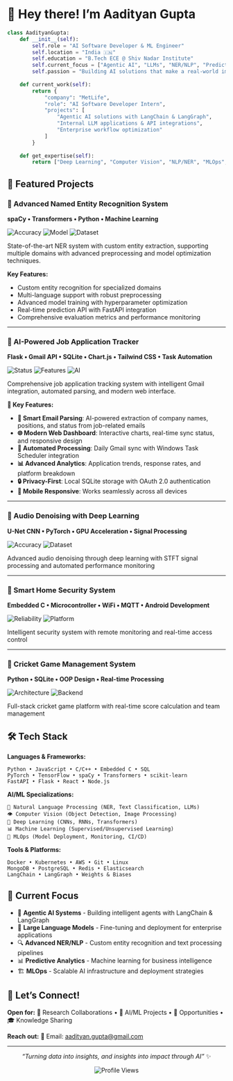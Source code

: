 # 👋 Hey there! I’m Aadityan Gupta

```python
class AadityanGupta:
    def __init__(self):
        self.role = "AI Software Developer & ML Engineer"
        self.location = "India 🇮🇳"
        self.education = "B.Tech ECE @ Shiv Nadar Institute"
        self.current_focus = ["Agentic AI", "LLMs", "NER/NLP", "Predictive Analytics"]
        self.passion = "Building AI solutions that make a real-world impact"
    
    def current_work(self):
        return {
            "company": "MetLife",
            "role": "AI Software Developer Intern", 
            "projects": [
                "Agentic AI solutions with LangChain & LangGraph",
                "Internal LLM applications & API integrations",
                "Enterprise workflow optimization"
            ]
        }
    
    def get_expertise(self):
        return ["Deep Learning", "Computer Vision", "NLP/NER", "MLOps", "Signal Processing"]
```

## 🚀 Featured Projects

### 🧠 Advanced Named Entity Recognition System

**spaCy • Transformers • Python • Machine Learning**

![Accuracy](https://img.shields.io/badge/F1_Score-94%25-brightgreen?style=for-the-badge)
![Model](https://img.shields.io/badge/Model-Custom_spaCy-blue?style=for-the-badge)
![Dataset](https://img.shields.io/badge/Dataset-Multi_Domain-orange?style=for-the-badge)

State-of-the-art NER system with custom entity extraction, supporting multiple domains with advanced preprocessing and model optimization techniques.

**Key Features:**

- Custom entity recognition for specialized domains
- Multi-language support with robust preprocessing
- Advanced model training with hyperparameter optimization
- Real-time prediction API with FastAPI integration
- Comprehensive evaluation metrics and performance monitoring

-----

### 🤖 AI-Powered Job Application Tracker

**Flask • Gmail API • SQLite • Chart.js • Tailwind CSS • Task Automation**

![Status](https://img.shields.io/badge/Status-Production_Ready-brightgreen?style=for-the-badge)
![Features](https://img.shields.io/badge/Features-Full_Stack-blue?style=for-the-badge)
![AI](https://img.shields.io/badge/AI-Smart_Parsing-orange?style=for-the-badge)

Comprehensive job application tracking system with intelligent Gmail integration, automated parsing, and modern web interface.

**🌟 Key Features:**

- **🧠 Smart Email Parsing**: AI-powered extraction of company names, positions, and status from job-related emails
- **🌐 Modern Web Dashboard**: Interactive charts, real-time sync status, and responsive design
- **🔄 Automated Processing**: Daily Gmail sync with Windows Task Scheduler integration
- **📊 Advanced Analytics**: Application trends, response rates, and platform breakdown
- **🔒 Privacy-First**: Local SQLite storage with OAuth 2.0 authentication
- **📱 Mobile Responsive**: Works seamlessly across all devices

 ------

### 🎵 Audio Denoising with Deep Learning

**U-Net CNN • PyTorch • GPU Acceleration • Signal Processing**

![Accuracy](https://img.shields.io/badge/Accuracy-88%25-brightgreen?style=for-the-badge)
![Dataset](https://img.shields.io/badge/Dataset-Voice_Bank_DEMAND-blue?style=for-the-badge)

Advanced audio denoising through deep learning with STFT signal processing and automated performance monitoring

-----

### 🔐 Smart Home Security System

**Embedded C • Microcontroller • WiFi • MQTT • Android Development**

![Reliability](https://img.shields.io/badge/Reliability-100%25-brightgreen?style=for-the-badge)
![Platform](https://img.shields.io/badge/Platform-IoT-orange?style=for-the-badge)

Intelligent security system with remote monitoring and real-time access control

-----

### 🏏 Cricket Game Management System

**Python • SQLite • OOP Design • Real-time Processing**

![Architecture](https://img.shields.io/badge/Architecture-Scalable-blue?style=for-the-badge)
![Backend](https://img.shields.io/badge/Backend-Custom_Algorithms-green?style=for-the-badge)

Full-stack cricket game platform with real-time score calculation and team management

## 🛠️ Tech Stack

**Languages & Frameworks:**

```
Python • JavaScript • C/C++ • Embedded C • SQL
PyTorch • TensorFlow • spaCy • Transformers • scikit-learn
FastAPI • Flask • React • Node.js
```

**AI/ML Specializations:**

```
🤖 Natural Language Processing (NER, Text Classification, LLMs)
👁️ Computer Vision (Object Detection, Image Processing)
🧠 Deep Learning (CNNs, RNNs, Transformers)
📊 Machine Learning (Supervised/Unsupervised Learning)
🔧 MLOps (Model Deployment, Monitoring, CI/CD)
```

**Tools & Platforms:**

```
Docker • Kubernetes • AWS • Git • Linux
MongoDB • PostgreSQL • Redis • Elasticsearch
LangChain • LangGraph • Weights & Biases
```



## 🌟 Current Focus

- 🚀 **Agentic AI Systems** - Building intelligent agents with LangChain & LangGraph
- 🤖 **Large Language Models** - Fine-tuning and deployment for enterprise applications
- 🔍 **Advanced NER/NLP** - Custom entity recognition and text processing pipelines
- 📊 **Predictive Analytics** - Machine learning for business intelligence
- 🏗️ **MLOps** - Scalable AI infrastructure and deployment strategies

## 🤝 Let’s Connect!

**Open for:**
🔬 Research Collaborations • 🤖 AI/ML Projects • 💼 Opportunities • 🎓 Knowledge Sharing

**Reach out:**
📧 Email: [aadityan.gupta@gmail.com](mailto:aadityan.gupta@gmail.com)

-----

<div align="center">

*“Turning data into insights, and insights into impact through AI”* ✨

![Profile Views](https://komarev.com/ghpvc/?username=aadi611&label=Profile%20Views&color=0e75b6&style=flat)

</div>
